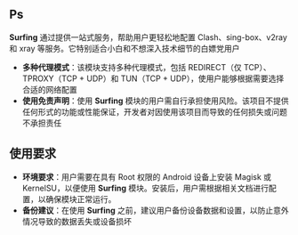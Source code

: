 ## Ps

**Surfing** 通过提供一站式服务，帮助用户更轻松地配置 Clash、sing-box、v2ray 和 xray 等服务。它特别适合小白和不想深入技术细节的白嫖党用户

- **多种代理模式**：该模块支持多种代理模式，包括 REDIRECT（仅 TCP）、TPROXY（TCP + UDP）和 TUN（TCP + UDP），使用户能够根据需要选择合适的网络配置
- **使用免责声明**：使用 **Surfing** 模块的用户需自行承担使用风险。该项目不提供任何形式的功能或性能保证，开发者对因使用该项目而导致的任何损失或问题不承担责任

## 使用要求

- **环境要求**：用户需要在具有 Root 权限的 Android 设备上安装 Magisk 或 KernelSU，以便使用 **Surfing** 模块。安装后，用户需根据相关文档进行配置，以确保模块正常运行。
- **备份建议**：在使用 **Surfing** 之前，建议用户备份设备数据和设置，以防止意外情况导致的数据丢失或设备损坏
